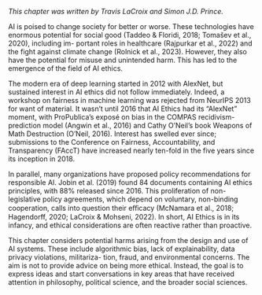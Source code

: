 *This chapter was written by Travis LaCroix and Simon J.D. Prince.*

AI is poised to change society for better or worse. These technologies have enormous potential for social good (Taddeo & Floridi, 2018; Tomašev et al., 2020), including im- portant roles in healthcare (Rajpurkar et al., 2022) and the fight against climate change (Rolnick et al., 2023). However, they also have the potential for misuse and unintended harm. This has led to the emergence of the field of AI ethics.

The modern era of deep learning started in 2012 with AlexNet, but sustained interest in AI ethics did not follow immediately. Indeed, a workshop on fairness in machine learning was rejected from NeurIPS 2013 for want of material. It wasn’t until 2016 that AI Ethics had its “AlexNet” moment, with ProPublica’s exposé on bias in the COMPAS recidivism-prediction model (Angwin et al., 2016) and Cathy O’Neil’s book Weapons of Math Destruction (O’Neil, 2016). Interest has swelled ever since; submissions to the Conference on Fairness, Accountability, and Transparency (FAccT) have increased nearly ten-fold in the five years since its inception in 2018.

In parallel, many organizations have proposed policy recommendations for responsible AI. Jobin et al. (2019) found 84 documents containing AI ethics principles, with 88% released since 2016. This proliferation of non-legislative policy agreements, which depend on voluntary, non-binding cooperation, calls into question their eﬀicacy (McNamara et al., 2018; Hagendorff, 2020; LaCroix & Mohseni, 2022). In short, AI Ethics is in its infancy, and ethical considerations are often reactive rather than proactive.

This chapter considers potential harms arising from the design and use of AI systems. These include algorithmic bias, lack of explainability, data privacy violations, militariza- tion, fraud, and environmental concerns. The aim is not to provide advice on being more ethical. Instead, the goal is to express ideas and start conversations in key areas that have received attention in philosophy, political science, and the broader social sciences.
